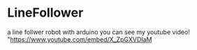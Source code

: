 # LineFollower
a line follwer robot with arduino 
you can see my youtube video!
"https://www.youtube.com/embed/X_ZpGXVDIaM

